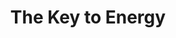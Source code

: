 ---
pid: llp348
title: The Key to Energy
location_transcription: On the Schuylkill River/ Near the strawberry mansion bridge
coordinates: "[-75.193919246215, 39.995198903157]"
zipcode: '19143'
gen_neighborhood: West Philadelphia
neighborhood: University City
outside_phl: 
age: '11'
age_range: 6-13
instagram: 
image_file_name: llp_348.jpg
proposal_transcription: 
topic: History,Technology
topic_summary: 0, 0, 0
type: Sculpture Statue
keywords_other: ben franklin, key, lightning, electricity
credit: Omar Drielan
image_labels: 
twitter: 
facebook: 
permalink: "/monuments/llp348/"
layout: item-page
---